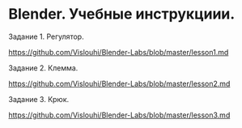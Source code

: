 # Blender.  Учебные инструкциии.

Задание 1. Регулятор.

https://github.com/Vislouhi/Blender-Labs/blob/master/lesson1.md

Задание 2. Клемма.

https://github.com/Vislouhi/Blender-Labs/blob/master/lesson2.md

Задание 3. Крюк.

https://github.com/Vislouhi/Blender-Labs/blob/master/lesson3.md

